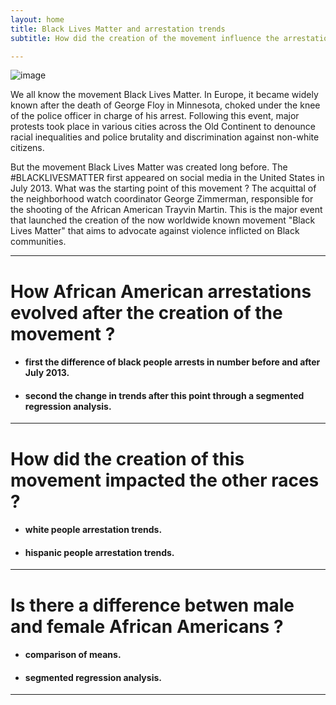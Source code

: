 ```yaml
---
layout: home
title: Black Lives Matter and arrestation trends
subtitle: How did the creation of the movement influence the arrestations of African Americans ?

---
```

![image](/images/black-lives-matter.jpg)


We all know the movement Black Lives Matter. In Europe, it became widely known after the death of George Floy in Minnesota, choked under the knee of the police officer in charge of his arrest. Following this event, major protests took place in various cities across the Old Continent to denounce racial inequalities and police brutality and discrimination against non-white citizens. 

But the movement Black Lives Matter was created long before. The \#BLACKLIVESMATTER first appeared on social media in the United States in July 2013. What was the starting point of this movement ? The acquittal of the neighborhood watch coordinator George Zimmerman, responsible for the shooting of the African American Trayvin Martin. This is the major event that launched the creation of the now worldwide known movement "Black Lives Matter" that aims to advocate against violence inflicted on Black communities. 




___

# How African American arrestations evolved after the creation of the movement ?

 - #### first the difference of black people arrests in number before and after July 2013.
 - #### second the change in trends after this point through a segmented regression analysis.

___

# How did the creation of this movement impacted the other races ?

 - #### white people arrestation trends.
 - #### hispanic people arrestation trends.

___

# Is there a difference betwen male and female African Americans ?

 - #### comparison of means.
 - #### segmented regression analysis.

___


